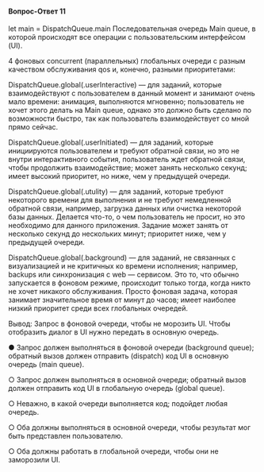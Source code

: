 
#### Вопрос-Ответ 11
let main = DispatchQueue.main
Последовательная очередь Main queue, в которой происходят 
все операции с пользовательским интерфейсом (UI).

4 фоновых concurrent (параллельных) глобальных очереди с разным 
качеством обслуживания qos и, конечно, разными приоритетами:

DispatchQueue.global(.userInteractive) — для заданий, которые взаимодействуют 
с пользователем в данный момент и занимают очень мало времени: анимация,
выполняются мгновенно; пользователь не хочет этого делать на Main queue, 
однако это должно быть сделано по возможности быстро, так как пользователь 
взаимодействует со мной прямо сейчас. 

DispatchQueue.global(.userInitiated) — для заданий, которые инициируются 
пользователем и требуют обратной связи, но это не внутри интерактивного события, 
пользователь ждет обратной связи, чтобы продолжить взаимодействие; 
может занять несколько секунд; имеет высокий приоритет, но ниже, чем у предыдущей очереди.

DispatchQueue.global(.utulity) — для заданий, которые требуют некоторого 
времени для выполнения и не требуют немедленной обратной связи, например, 
загрузка данных или очистка некоторой базы данных. Делается что-то, о чем 
пользователь не просит, но это необходимо для данного приложения. 
Задание может занять от несколько секунд до нескольких минут; приоритет ниже, чем у предыдущей очереди.

DispatchQueue.global(.background) — для заданий, не связанных с 
визуализацией и не критичных ко времени исполнения; например, backups или синхронизация 
с web — сервисом. Это то, что обычно запускается в фоновом режиме, 
происходит только тогда, когда никто не хочет никакого обслуживания. 
Просто фоновая задача, которая занимает значительное время от минут до часов; 
имеет наиболее низкий приоритет среди всех глобальных очередей.

Вывод:
Запрос в фоновой очереди, чтобы не морозить UI. Чтобы отобразить диалог в UI нужно
передать в основную очередь. 

● Запрос должен выполняться в фоновой очереди (background queue);
обратный вызов должен отправить (dispatch) код UI в основную очередь (main queue).

○ Запрос должен выполняться в основной очереди;
обратный вызов должен отправить код UI в глобальную очередь (global queue).

○ Неважно, в какой очереди выполняется код; подойдет любая очередь.

○ Оба должны выполняться в основной очереди, чтобы результат мог быть представлен пользователю.

○ Оба должны работать в глобальной очереди, чтобы они не заморозили UI.


 

